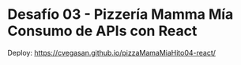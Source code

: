 # Desafío 03 - Pizzería Mamma Mía Consumo de APIs con React

Deploy: https://cvegasan.github.io/pizzaMamaMiaHito04-react/
